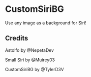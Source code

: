 # CustomSiriBG
Use any image as a background for Siri!

## Credits
Astolfo by @NepetaDev

Small Siri by @Muirey03

CustomSiriBG by @TylerD3V

